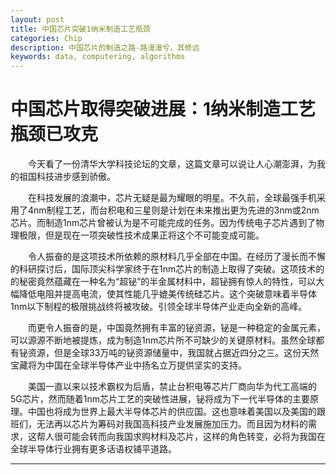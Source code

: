 ```yaml
---
layout: post
title: 中国芯片突破1纳米制造工艺瓶颈
categories: Chip
description: 中国芯片的制造之路-路漫漫兮，其修远
keywords: data, computering, algorithms
---
```


# 中国芯片取得突破进展：1纳米制造工艺瓶颈已攻克

&emsp;&emsp;今天看了一份清华大学科技论坛的文章，这篇文章可以说让人心潮澎湃，为我的祖国科技进步感到骄傲。

&emsp;&emsp;在科技发展的浪潮中，芯片无疑是最为耀眼的明星。不久前，全球最强手机采用了4nm制程工艺，而台积电和三星则是计划在未来推出更为先进的3nm或2nm芯片。而制造1nm芯片曾被认为是不可能完成的任务。因为传统电子芯片遇到了物理极限，但是现在一项突破性技术成果正将这个不可能变成可能。

&emsp;&emsp;令人振奋的是这项技术所依赖的原材料几乎全部在中国。在经历了漫长而不懈的科研探讨后，国际顶尖科学家终于在1nm芯片的制造上取得了突破。这项技术的的秘密竟然蕴藏在一种名为“超铋”的半金属材料中，超铋拥有惊人的特性，可以大幅降低电阻并提高电流，使其性能几乎媲美传统硅芯片。这个突破意味着半导体1nm以下制程的极限挑战终将被攻破。引领全球半导体产业走向全新的高峰。

&emsp;&emsp;而更令人振奋的是，中国竟然拥有丰富的铋资源，铋是一种稳定的金属元素，可以源源不断地被提炼，成为制造1nm芯片所不可缺少的关键原材料。虽然全球都有铋资源，但是全球33万吨的铋资源储量中，我国就占据近四分之三。这份天然宝藏将为中国在全球半导体产业中扬名立万提供坚实的支持。

&emsp;&emsp;美国一直以来以技术霸权为后盾，禁止台积电等芯片厂商向华为代工高端的5G芯片，然而随着1nm芯片工艺的突破性进展，铋将成为下一代半导体的主要原理。中国也将成为世界上最大半导体芯片的供应国。这也意味着美国以及美国的跟班们，无法再以芯片为筹码对我国高科技产业发展施加压力。而且因为材料的需求，这帮人很可能会转而向我国求购材料及芯片，这样的角色转变，必将为我国在全球半导体行业拥有更多话语权铺平道路。



----------------










